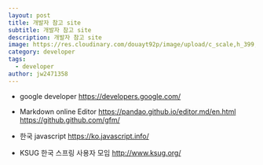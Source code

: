 ```yaml
---
layout: post
title: 개발자 참고 site
subtitle: 개발자 참고 site
description: 개발자 참고 site
image: https://res.cloudinary.com/douayt92p/image/upload/c_scale,h_399,q_auto,w_760/v1591001463/pixabay/meteora-4074026_1920_vyrplw.jpg
category: developer
tags:
  - developer
author: jw2471358
---
```


- google developer
<https://developers.google.com/>

- Markdown online Editor
<https://pandao.github.io/editor.md/en.html>
<https://github.github.com/gfm/>

- 한국 javascript
<https://ko.javascript.info/>

- KSUG 한국 스프링 사용자 모임
<http://www.ksug.org/>